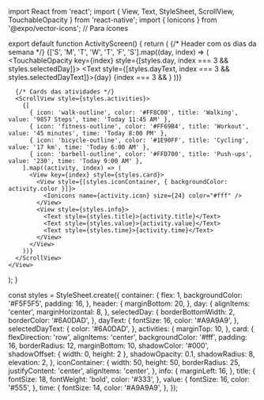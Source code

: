import React from 'react';
import { View, Text, StyleSheet, ScrollView, TouchableOpacity } from 'react-native';
import { Ionicons } from '@expo/vector-icons'; // Para ícones

export default function ActivityScreen() {
  return (
    <View style={styles.container}>
      {/* Header com os dias da semana */}
      <ScrollView horizontal showsHorizontalScrollIndicator={false} style={styles.header}>
        {['S', 'M', 'T', 'W', 'T', 'F', 'S'].map((day, index) => (
          <TouchableOpacity key={index} style={[styles.day, index === 3 && styles.selectedDay]}>
            <Text style={[styles.dayText, index === 3 && styles.selectedDayText]}>{day}</Text>
            {index === 3 && <View style={styles.selectedIndicator}></View>}
          </TouchableOpacity>
        ))}
      </ScrollView>

      {/* Cards das atividades */}
      <ScrollView style={styles.activities}>
        {[
          { icon: 'walk-outline', color: '#FF8C00', title: 'Walking', value: '9857 Steps', time: 'Today 11:45 AM' },
          { icon: 'fitness-outline', color: '#FF69B4', title: 'Workout', value: '45 minutes', time: 'Today 8:00 PM' },
          { icon: 'bicycle-outline', color: '#1E90FF', title: 'Cycling', value: '17 km', time: 'Today 6:00 AM' },
          { icon: 'barbell-outline', color: '#FFD700', title: 'Push-ups', value: '230', time: 'Today 9:00 AM' },
        ].map((activity, index) => (
          <View key={index} style={styles.card}>
            <View style={[styles.iconContainer, { backgroundColor: activity.color }]}>
              <Ionicons name={activity.icon} size={24} color="#fff" />
            </View>
            <View style={styles.info}>
              <Text style={styles.title}>{activity.title}</Text>
              <Text style={styles.value}>{activity.value}</Text>
              <Text style={styles.time}>{activity.time}</Text>
            </View>
          </View>
        ))}
      </ScrollView>
    </View>
  );
}

const styles = StyleSheet.create({
  container: {
    flex: 1,
    backgroundColor: '#F5F5F5',
    padding: 16,
  },
  header: {
    marginBottom: 20,
  },
  day: {
    alignItems: 'center',
    marginHorizontal: 8,
  },
  selectedDay: {
    borderBottomWidth: 2,
    borderColor: '#6A0DAD',
  },
  dayText: {
    fontSize: 16,
    color: '#A9A9A9',
  },
  selectedDayText: {
    color: '#6A0DAD',
  },
  activities: {
    marginTop: 10,
  },
  card: {
    flexDirection: 'row',
    alignItems: 'center',
    backgroundColor: '#fff',
    padding: 16,
    borderRadius: 12,
    marginBottom: 10,
    shadowColor: '#000',
    shadowOffset: { width: 0, height: 2 },
    shadowOpacity: 0.1,
    shadowRadius: 8,
    elevation: 2,
  },
  iconContainer: {
    width: 50,
    height: 50,
    borderRadius: 25,
    justifyContent: 'center',
    alignItems: 'center',
  },
  info: {
    marginLeft: 16,
  },
  title: {
    fontSize: 18,
    fontWeight: 'bold',
    color: '#333',
  },
  value: {
    fontSize: 16,
    color: '#555',
  },
  time: {
    fontSize: 14,
    color: '#A9A9A9',
  },
});
